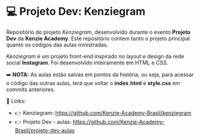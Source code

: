 # :computer: Projeto Dev: Kenziegram

Repositório do projeto *Kenziegram*, desenvolvido durante o evento **Projeto Dev** da **Kenzie Academy**. Este repositório contem tanto o projeto principal quanto os códigos das aulas ministradas.

*Kenziegram*  é um projeto front-end inspirado no layout e design da rede social **Instagram**. Foi desenvolvido inteiramente em HTML e CSS.

:arrow_right: **NOTA:** As aulas estão salvas em pontos da história, ou seja, para acessar o código das outras aulas, terá que voltar o **index.html** e **style.css** em commits anteriores.

:link: Links:
- :point_right: Kenziegram: https://github.com/Kenzie-Academy-Brasil/kenziegram
- :point_right: Projeto Dev - aulas: https://github.com/Kenzie-Academy-Brasil/projeto-dev-aulas